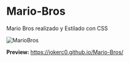 # Mario-Bros
Mario Bros realizado y Estilado con CSS


![MarioBros](https://github.com/JokerC0/Mario-Bros/assets/129913584/8b009e7a-4cd1-4ee0-b63d-b5843fd9ccd4)

<b>Preview: </b> https://jokerc0.github.io/Mario-Bros/
